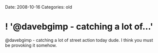 Date: 2008-10-16
Categories: old

# ! '@davebgimp - catching a lot of...'

@davebgimp - catching a lot of street action today dude.  I think you must be provoking it somehow.
